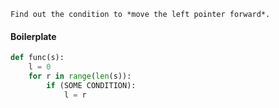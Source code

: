 ```ad-tldr
Find out the condition to *move the left pointer forward*.
```

#### Boilerplate

```python
def func(s):
	l = 0
	for r in range(len(s)):
		if (SOME CONDITION):
			l = r
```